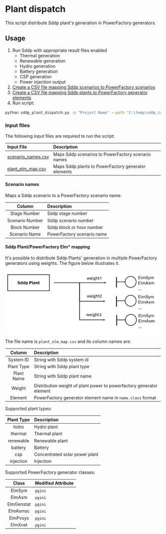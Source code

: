 # Plant dispatch

This script distribute Sddp plant's generation in PowerFactory generators.


## Usage

1. Run Sddp with appropriate result files enabled
    - Thermal generation
    - Renewable generation
    - Hydro generation
    - Battery generation
    - CSP generation
    - Power injection output
2. [Create a CSV file mapping Sddp scenarios to PowerFactory scenarios](#scenario-names)
3. [Create a CSV file mapping Sddp plants to PowerFactory generator elements](#sddp-plantpowerfactory-elm-mapping)
4. Run [](sddp_plant_dispatch.py) script:

```bat
python sddp_plant_dispatch.py -p "Project Name" --path "C:\temp\sddp_case"
```


### Input files

The following input files are required to run the script:

| Input File                                               | Description                                         |
|:---------------------------------------------------------|:----------------------------------------------------|
| [scenario_names.csv](#scenario-names)                    | Maps Sddp scenarios to PowerFactory scenario names  |
| [plant_elm_map.csv](#sddp-plantpowerfactory-elm-mapping) | Maps Sddp plants to PowerFactory generator elements |


#### Scenario names

Maps a Sddp scenario to a PowerFactory scenario name.

|     Column      | Description                 |
|:---------------:|:----------------------------|
|  Stage Number   | Sddp stage number           |
| Scenario Number | Sddp scenario number        |
|  Block Number   | Sddp block or hour number   |
|  Scenario Name  | PowerFactory scenario name  |


#### Sddp Plant/PowerFactory Elm* mapping

It's possible to distribute Sddp Plants' generation in multiple PowerFactory generators using weights. The figure below illustrates it.

![Plant mapping](./docs/plant_map.png)


The file name is `plant_elm_map.csv` and its column names are:

|   Column   | Description                                                          |
|:----------:|:---------------------------------------------------------------------|
| System ID  | String with Sddp system id                                           |
| Plant Type | String with Sddp plant type                                          |
| Plant Name | String with Sddp plant name                                          |
|   Weight   | Distribution weight of plant power to powerfactory generator element |
|  Element   | PowerFactory generator element name in `name.class` format           |


Supported plant types:

| Plant Type | Description                    |
|:----------:|:-------------------------------|
|   hidro    | Hydro plant                    |
|  thermal   | Thermal plant                  |
| renewable  | Renewable plant                |
|  battery   | Battery                        |
|    csp     | Concentrated solar power plant |
| injection  | Injection                      |


Supported PowerFactory generator classes:

|   Class    | Modified Attribute |
|:----------:|:-------------------|
|   ElmSym   | `pgini`            |
|   ElmAsm   | `pgini`            |
| ElmGenstat | `pgini`            |
|  ElmAsmsc  | `pgini`            |
|  ElmPvsys  | `pgini`            |
|  ElmXnet   | `pgini`            |
